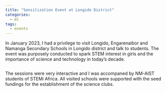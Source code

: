 ```yaml
---
title: "Sensitization Event at Longido District"
categories:
  - ml
tags:
  - events
---
```

In January 2023, I had a privilege to visit Longido, Engarenaibor and Namanga Secondary Schools in Longido district and talk to students. The event was purposely conducted to spark STEM interest in girls and the importance of science and technology in today’s decade. 

<img src="/assets/images/longido1.JPG" class="align-center" alt="">  

The sessions were very interactive and I was accompaned by NM-AIST students of STEMi Africa. All visited schools were supported with the seed fundings for the establishment of the science clubs.

<img src="/assets/images/longido2.JPG" class="align-center" alt="">  

